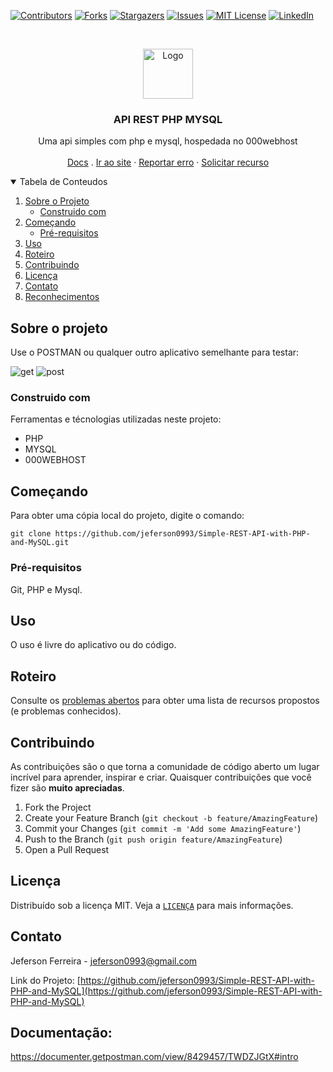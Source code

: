 <!-- PROJECT SHIELDS -->
[![Contributors][contributors-shield]][contributors-url]
[![Forks][forks-shield]][forks-url]
[![Stargazers][stars-shield]][stars-url]
[![Issues][issues-shield]][issues-url]
[![MIT License][license-shield]][license-url]
[![LinkedIn][linkedin-shield]][linkedin-url]


<!-- PROJECT LOGO -->
<br />
<p align="center">
  <a href="https://github.com/jeferson0993/Simple-REST-API-with-PHP-and-MySQL">
  <img src="https://user-images.githubusercontent.com/29678099/102724065-83263880-42eb-11eb-8625-37935126a86e.png" alt="Logo" width="80" height="80">
  </a>
  <h3 align="center">API REST PHP MYSQL</h3>

  <p align="center">
    Uma api simples com php e mysql, hospedada no 000webhost
    <br />
    <br />
    <a href="https://documenter.getpostman.com/view/8429457/TWDZJGtX#intro">Docs</a>
    .
    <a href="https://jeferson0993.000webhostapp.com/api/read.php">Ir ao site</a>
    ·
    <a href="https://github.com/jeferson0993/Simple-REST-API-with-PHP-and-MySQL/issues">Reportar erro</a>
    ·
    <a href="https://github.com/jeferson0993/Simple-REST-API-with-PHP-and-MySQL/issues">Solicitar recurso</a>
  </p>
</p>


<!-- TABLE OF CONTENTS -->
<details open="open">
  <summary>Tabela de Conteudos</summary>
  <ol>
    <li>
      <a href="#sobre-o-projeto">Sobre o Projeto</a>
      <ul>
        <li><a href="#construido-com">Construido com</a></li>
      </ul>
    </li>
    <li>
      <a href="#começando">Começando</a>
      <ul>
        <li><a href="#pré-requisitos">Pré-requisitos</a></li>
      </ul>
    </li>
    <li><a href="#uso">Uso</a></li>
    <li><a href="#roteiro">Roteiro</a></li>
    <li><a href="#contribuindo">Contribuindo</a></li>
    <li><a href="#licença">Licença</a></li>
    <li><a href="#contato">Contato</a></li>
    <li><a href="#reconhecimentos">Reconhecimentos</a></li>
  </ol>
</details>


<!-- Sobre o projeto -->
## Sobre o projeto

Use o POSTMAN ou qualquer outro aplicativo semelhante para testar:

![get](https://user-images.githubusercontent.com/29678099/108904255-0a9a6b80-75fd-11eb-9b62-f14780eae570.png)
![post](https://user-images.githubusercontent.com/29678099/108904271-0e2df280-75fd-11eb-836b-504da8a03a36.png)


<!-- Construido com -->
### Construido com

Ferramentas e técnologias utilizadas neste projeto:
* PHP
* MYSQL
* 000WEBHOST


<!-- Começando -->
## Começando

Para obter uma cópia local do projeto, digite o comando:
  ```
  git clone https://github.com/jeferson0993/Simple-REST-API-with-PHP-and-MySQL.git
  ```


<!-- Pré-requisitos -->
### Pré-requisitos

Git, PHP e Mysql.


<!-- Uso -->
## Uso

O uso é livre do aplicativo ou do código.


<!-- Roteiro -->
## Roteiro

Consulte os [problemas abertos](https://github.com/jeferson0993/Simple-REST-API-with-PHP-and-MySQL/issues) para obter uma lista de recursos propostos (e problemas conhecidos).


<!-- Contribuindo -->
## Contribuindo

As contribuições são o que torna a comunidade de código aberto um lugar incrível para aprender, inspirar e criar. Quaisquer contribuições que você fizer são **muito apreciadas**.

1. Fork the Project
2. Create your Feature Branch (`git checkout -b feature/AmazingFeature`)
3. Commit your Changes (`git commit -m 'Add some AmazingFeature'`)
4. Push to the Branch (`git push origin feature/AmazingFeature`)
5. Open a Pull Request


<!-- Licença -->
## Licença

Distribuído sob a licença MIT. Veja a [`LICENÇA`](https://github.com/jeferson0993/Simple-REST-API-with-PHP-and-MySQL/blob/main/LICENSE) para mais informações.


<!-- Contato -->
## Contato

Jeferson Ferreira - jeferson0993@gmail.com

Link do Projeto: [https://github.com/jeferson0993/Simple-REST-API-with-PHP-and-MySQL](https://github.com/jeferson0993/Simple-REST-API-with-PHP-and-MySQL)

## Documentação:
https://documenter.getpostman.com/view/8429457/TWDZJGtX#intro



<!-- MARKDOWN LINKS & IMAGES -->
<!-- https://www.markdownguide.org/basic-syntax/#reference-style-links -->
[contributors-shield]: https://img.shields.io/github/contributors/jeferson0993/Simple-REST-API-with-PHP-and-MySQL.svg?style=for-the-badge
[contributors-url]: https://github.com/jeferson0993/Simple-REST-API-with-PHP-and-MySQL/graphs/contributors
[forks-shield]: https://img.shields.io/github/forks/jeferson0993/Simple-REST-API-with-PHP-and-MySQL.svg?style=for-the-badge
[forks-url]: https://github.com/jeferson0993/Simple-REST-API-with-PHP-and-MySQL/network/members
[stars-shield]: https://img.shields.io/github/stars/jeferson0993/Simple-REST-API-with-PHP-and-MySQL.svg?style=for-the-badge
[stars-url]: https://github.com/jeferson0993/Simple-REST-API-with-PHP-and-MySQL/stargazers
[issues-shield]: https://img.shields.io/github/issues/jeferson0993/Simple-REST-API-with-PHP-and-MySQL.svg?style=for-the-badge
[issues-url]: https://github.com/jeferson0993/Simple-REST-API-with-PHP-and-MySQL/issues
[license-shield]: https://img.shields.io/github/license/jeferson0993/Simple-REST-API-with-PHP-and-MySQL.svg?style=for-the-badge
[license-url]: https://github.com/jeferson0993/Simple-REST-API-with-PHP-and-MySQL/blob/main/LICENSE
[linkedin-shield]: https://img.shields.io/badge/-LinkedIn-black.svg?style=for-the-badge&logo=linkedin&colorB=555
[linkedin-url]: https://www.linkedin.com/in/jeferson-ferreira-4a036b143/
[author]: https://user-images.githubusercontent.com/29678099/102724065-83263880-42eb-11eb-8625-37935126a86e.png
[screenshot1]: https://user-images.githubusercontent.com/29678099/108445253-d446a000-723a-11eb-902b-cbde2357adb3.png
[screenshot2]: https://user-images.githubusercontent.com/29678099/108445403-196ad200-723b-11eb-9ce9-77b1c2cd0672.png